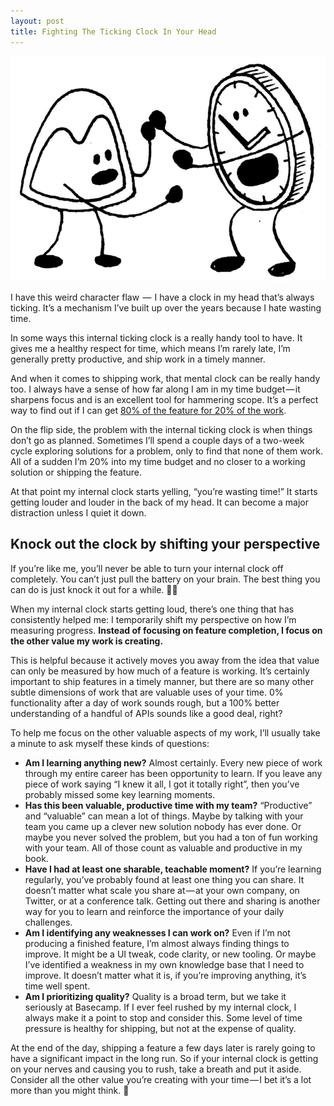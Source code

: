 ```yaml
---
layout: post
title: Fighting The Ticking Clock In Your Head
---
```


<img src="/assets/fighting-clock.jpg"/>

I have this weird character flaw  —  I have a clock in my head that’s always ticking. It’s a mechanism I’ve built up over the years because I hate wasting time.

In some ways this internal ticking clock is a really handy tool to have. It gives me a healthy respect for time, which means I’m rarely late, I’m generally pretty productive, and ship work in a timely manner.

And when it comes to shipping work, that mental clock can be really handy too. I always have a sense of how far along I am in my time budget — it sharpens focus and is an excellent tool for hammering scope. It’s a perfect way to find out if I can get [80% of the feature for 20% of the work](https://signalvnoise.com/posts/3746-drive-development-with-budgets-not-estimates).

On the flip side, the problem with the internal ticking clock is when things don’t go as planned. Sometimes I’ll spend a couple days of a two-week cycle exploring solutions for a problem, only to find that none of them work. All of a sudden I’m 20% into my time budget and no closer to a working solution or shipping the feature.

At that point my internal clock starts yelling, “you’re wasting time!” It starts getting louder and louder in the back of my head. It can become a major distraction unless I quiet it down.

## Knock out the clock by shifting your perspective

If you’re like me, you’ll never be able to turn your internal clock off completely. You can’t just pull the battery on your brain. The best thing you can do is just knock it out for a while. 👊⏰

When my internal clock starts getting loud, there’s one thing that has consistently helped me: I temporarily shift my perspective on how I’m measuring progress. **Instead of focusing on feature completion, I focus on the other value my work is creating.**

This is helpful because it actively moves you away from the idea that value can only be measured by how much of a feature is working. It’s certainly important to ship features in a timely manner, but there are so many other subtle dimensions of work that are valuable uses of your time. 0% functionality after a day of work sounds rough, but a 100% better understanding of a handful of APIs sounds like a good deal, right?

To help me focus on the other valuable aspects of my work, I’ll usually take a minute to ask myself these kinds of questions:

* **Am I learning anything new?** Almost certainly. Every new piece of work through my entire career has been opportunity to learn. If you leave any piece of work saying “I knew it all, I got it totally right”, then you’ve probably missed some key learning moments.
* **Has this been valuable, productive time with my team?** “Productive” and “valuable” can mean a lot of things. Maybe by talking with your team you came up a clever new solution nobody has ever done. Or maybe you never solved the problem, but you had a ton of fun working with your team. All of those count as valuable and productive in my book.
* **Have I had at least one sharable, teachable moment?** If you’re learning regularly, you’ve probably found at least one thing you can share. It doesn’t matter what scale you share at — at your own company, on Twitter, or at a conference talk. Getting out there and sharing is another way for you to learn and reinforce the importance of your daily challenges.
* **Am I identifying any weaknesses I can work on?** Even if I’m not producing a finished feature, I’m almost always finding things to improve. It might be a UI tweak, code clarity, or new tooling. Or maybe I’ve identified a weakness in my own knowledge base that I need to improve. It doesn’t matter what it is, if you’re improving anything, it’s time well spent.
* **Am I prioritizing quality?** Quality is a broad term, but we take it seriously at Basecamp. If I ever feel rushed by my internal clock, I always make it a point to stop and consider this. Some level of time pressure is healthy for shipping, but not at the expense of quality.

At the end of the day, shipping a feature a few days later is rarely going to have a significant impact in the long run. So if your internal clock is getting on your nerves and causing you to rush, take a breath and put it aside. Consider all the other value you’re creating with your time — I bet it’s a lot more than you might think. 🤘